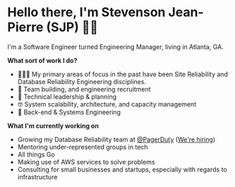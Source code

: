 # Hello there, I'm Stevenson Jean-Pierre (SJP) 👋🏿

I'm a Software Engineer turned Engineering Manager, living in Atlanta, GA.

**What sort of work I do?**

- 👨🏿‍💻 My primary areas of focus in the past have been Site Reliability and Database Reliability Engineering disciplines.
- 🌱 Team building, and engineering recruitment
- 🤠 Technical leadership & planning
- 🤓 System scalability, architecture, and capacity management
- 👾 Back-end & Systems Engineering

**What I'm currently working on**
- Growing my Database Reliability team at [@PagerDuty](https://www.pagerduty.com/) ([We're hiring](https://jobs.lever.co/pagerduty/08ff6a9e-3471-4173-b3c0-272f917a6f27))
- Mentoring under-represented groups in tech
- All things Go
- Making use of AWS services to solve problems
- Consulting for small businesses and startups, especially with regards to infrastructure
